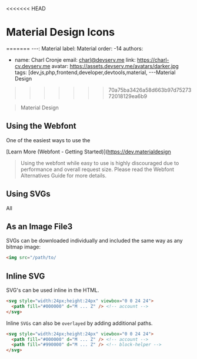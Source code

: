 <<<<<<< HEAD
# Material Design Icons
=======
---: Material 
label: Material 
order: -14
authors:
  - name: Charl Cronje
    email: charl@devserv.me
    link: https://charl-cv.devserv.me
    avatar: https://assets.devserv.me/avatars/darker.jpg
tags: [dev,js,php,frontend,developer,devtools,material,
---Material Design 
>>>>>>> 70a75ba3426a58d663b97d7527372018129ea6b9

> Material Design 

## Using the Webfont

One of the easiest ways to use the 

[Learn More (Webfont - Getting Started)](https://dev.materialdesign

> Using the webfont while easy to use is highly discouraged due to performance and overall request size. Please read the Webfont Alternatives Guide for more details.

## Using SVGs

All 

## As an Image File3

SVGs can be downloaded individually and included the same way as any bitmap image:

```html
<img src="/path/to/
```

## Inline SVG

SVG's can be used inline in the HTML.

```html
<svg style="width:24px;height:24px" viewbox="0 0 24 24">
  <path fill="#000000" d="M ... Z" /> <!-- account -->
</svg>
```

Inline `SVGs` can also be `overlayed` by adding additional paths.

```html
<svg style="width:24px;height:24px" viewbox="0 0 24 24">
  <path fill="#000000" d="M ... Z" /> <!-- account -->
  <path fill="#990000" d="M ... Z" /> <!-- block-helper -->
</svg>
```
